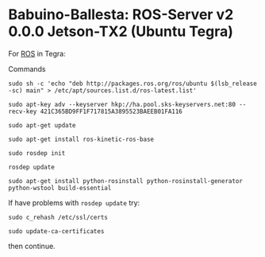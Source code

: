 # Babuino-Ballesta: ROS-Server v2 0.0.0 Jetson-TX2 (Ubuntu Tegra)

For [ROS](https://ros.org) in Tegra: 

Commands
```
sudo sh -c 'echo "deb http://packages.ros.org/ros/ubuntu $(lsb_release -sc) main" > /etc/apt/sources.list.d/ros-latest.list'

sudo apt-key adv --keyserver hkp://ha.pool.sks-keyservers.net:80 --recv-key 421C365BD9FF1F717815A3895523BAEEB01FA116

sudo apt-get update

sudo apt-get install ros-kinetic-ros-base

sudo rosdep init

rosdep update

sudo apt-get install python-rosinstall python-rosinstall-generator python-wstool build-essential
```
If have problems with `rosdep update` try:
```
sudo c_rehash /etc/ssl/certs

sudo update-ca-certificates
```
then continue. 
